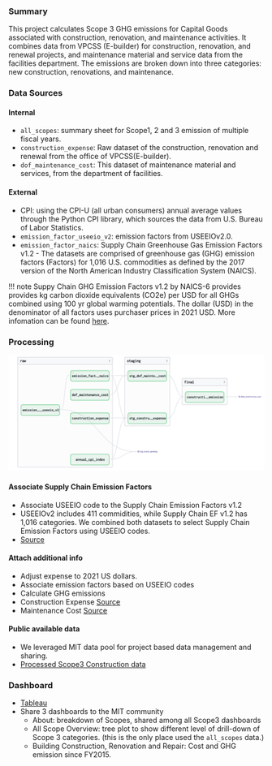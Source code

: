 
### Summary
This project calculates Scope 3 GHG emissions for Capital Goods associated with construction, renovation, and maintenance activities. It combines data from VPCSS (E-builder) for construction, renovation, and renewal projects, and maintenance material and service data from the facilities department. The emissions are broken down into three categories: new construction, renovations, and maintenance.



### Data Sources

#### Internal

* `all_scopes`: summary sheet for Scope1, 2 and 3 emission of multiple fiscal years.
* `construction_expense`: Raw dataset of the construction, renovation and renewal from the office of VPCSS(E-builder).
* `dof_maintenance_cost`: This dataset of maintenance material and services, from the department of facilities.

#### External

* CPI: using the CPI-U (all urban consumers) annual average values through the Python CPI library, which sources the data from U.S. Bureau of Labor Statistics. 
* `emission_factor_useeio_v2`: emission factors from USEEIOv2.0. 
* `emission_factor_naics`: Supply Chain Greenhouse Gas Emission Factors v1.2 - The datasets are comprised of greenhouse gas (GHG) emission factors (Factors) for 1,016 U.S. commodities as defined by the 2017 version of the North American Industry Classification System (NAICS).

!!! note
	Suppy Chain GHG Emission Factors v1.2 by NAICS-6 provides provides kg carbon dioxide equivalents (CO2e) per USD for all GHGs combined using 100 yr global warming potentials. The dollar (USD) in the denominator of all factors uses purchaser prices in 2021 USD. More infomation can be found [here](https://catalog.data.gov/dataset/supply-chain-greenhouse-gas-emission-factors-v1-2-by-naics-6). 

### Processing

![construction](../assets/images/construction.png#shadow)

#### Associate Supply Chain Emission Factors

* Associate USEEIO code to the Supply Chain Emission Factors v1.2
* USEEIOv2 includes 411 commidities, while Supply Chain EF v1.2 has 1,016 categories. We combined both datasets to select Supply Chain Emission Factors using USEEIO codes. 
* [Source](https://github.com/mit-sustainability/basin/blob/902fe0e9875c6924bd9b4203646489aaa0756370/orchestrator/assets/construction.py#L144-L189)


#### Attach additional info

* Adjust expense to 2021 US dollars.
* Associate emission factors based on USEEIO codes
* Calculate GHG emissions
* Construction Expense [Source](https://mit-sustainability.github.io/basin/#!/model/model.mitos.stg_construction_expense)
* Maintenance Cost [Source](https://mit-sustainability.github.io/basin/#!/model/model.mitos.stg_dof_maintenance_cost)

#### Public available data

* We leveraged MIT data pool for project based data management and sharing.
* [Processed Scope3 Construction data](https://data.mit.edu/datahub/download/file/24C174ADD45E24E1432A26AED8E695CCD6D7813729C16222E5C06D892877FCF1)

### Dashboard 

* [Tableau](https://tableau.mit.edu/views/construction_postgres/BuildingConstructionRenovationandRepair)
* Share 3 dashboards to the MIT community
	- About: breakdown of Scopes, shared among all Scope3 dashboards
	- All Scope Overview: tree plot to show different level of drill-down of Scope 3 categories. (this is the only place used the `all_scopes` data.)
	- Building Construction, Renovation and Repair: Cost and GHG emission since FY2015.
